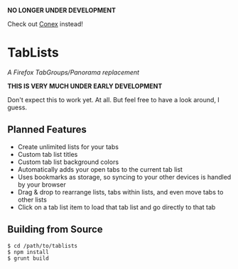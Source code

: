 **NO LONGER UNDER DEVELOPMENT**

Check out [Conex](https://github.com/kesselborn/conex) instead!


TabLists
========

*A Firefox TabGroups/Panorama replacement*

**THIS IS VERY MUCH UNDER EARLY DEVELOPMENT**

Don't expect this to work yet. At all. But feel free to have a look around, I guess.

## Planned Features

* Create unlimited lists for your tabs
* Custom tab list titles
* Custom tab list background colors
* Automatically adds your open tabs to the current tab list
* Uses bookmarks as storage, so syncing to your other devices is handled by your browser
* Drag & drop to rearrange lists, tabs within lists, and even move tabs to other lists
* Click on a tab list item to load that tab list and go directly to that tab

## Building from Source

```shell
$ cd /path/to/tablists
$ npm install
$ grunt build
```
